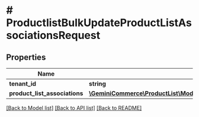 # # ProductlistBulkUpdateProductListAssociationsRequest


## Properties 


Name | Type | Description | Notes
------------ | ------------- | ------------- | -------------
**tenant_id**| **string** |   | [optional]
**product_list_associations**| [**\GeminiCommerce\ProductList\Model\ProductlistBulkUpdateProductListAssociationsRequestProductListAssociation[]**](ProductlistBulkUpdateProductListAssociationsRequestProductListAssociation.md) |   | [optional]


[[Back to Model list]](../../README.md#models) [[Back to API list]](../../README.md#endpoints) [[Back to README]](../../README.md)

